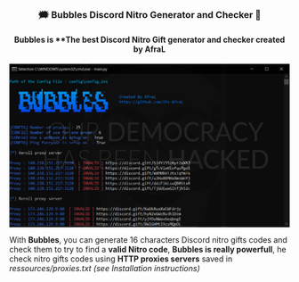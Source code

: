 <h3 align="center">🗯️ Bubbles Discord Nitro Generator and Checker 🧼</h3>
<h4 align="center"> Bubbles is **The best Discord Nitro Gift generator and checker created by AfraL </h3>

<p align="center">
<img align="center" src=".img/Bubbles.PNG" width="900">
</p>

With **Bubbles**, you can generate 16 characters Discord nitro gifts codes and check them to try to find a **valid Nitro code**, **Bubbles is really powerfull**, he check nitro gifts codes using **HTTP proxies servers** saved in *ressources/proxies.txt (see Installation instructions)*
